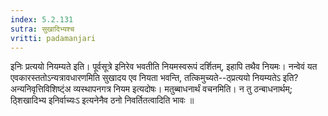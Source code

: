 ```yaml
---
index: 5.2.131
sutra: सुखादिभ्यश्च
vritti: padamanjari
---
```


 इनिः प्रत्ययो नियम्यते इति। पूर्वसूत्रे इनिरेव भवतीति नियमस्वरूपं दर्शितम्, इहापि तथैव नियमः। नन्वेवं यत एवकारस्ततोऽन्यत्रावधारणमिति सुखादय एव नियता भवन्ति, तत्किमुच्यते--ठ्प्रत्ययो नियम्यतेऽ इति? अन्यनिवृत्तिविशिष्ट्ंअ व्यस्थापनगत्र नियम इत्यदोषः। मतुब्बाधनार्थं वचनमिति। न तु ठन्बाधनार्थम्; ठ्शिखादिभ्य इनिर्वाच्यःऽ इत्यनेनैव ठनो निवर्तितत्वादिति भावः ॥